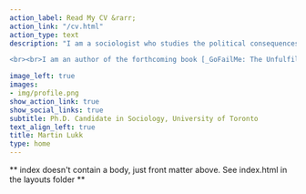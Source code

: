 ```yaml
---
action_label: Read My CV &rarr;
action_link: "/cv.html"
action_type: text
description: "I am a sociologist who studies the political consequences of economic inequality. My research investigates how the dramatic growth in income and wealth inequality in industrialized countries since the 1980s has shaped political life in three key areas: identity, voting, and social welfare. This work contributes to scholarship in  political sociology, inequality and stratification, social policy, digital sociology, and health and illness.

<br><br>I am an author of the forthcoming book [_GoFailMe: The Unfulfilled Promise of Digital Crowdfunding_](https://www.sup.org/books/title/?id=30793) (Stanford University Press), written with Erik Schneiderhan.<br><br>"

image_left: true
images:
- img/profile.png
show_action_link: true 
show_social_links: true
subtitle: Ph.D. Candidate in Sociology, University of Toronto
text_align_left: true
title: Martin Lukk
type: home
---
```


** index doesn't contain a body, just front matter above.
See index.html in the layouts folder **
